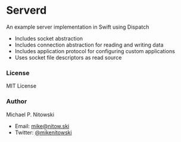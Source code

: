 # Serverd

An example server implementation in Swift using Dispatch
* Includes socket abstraction
* Includes connection abstraction for reading and writing data
* Includes application protocol for configuring custom applications
* Uses socket file descriptors as read source

### License

MIT License

### Author

Michael P. Nitowski

 * Email: <mike@nitow.ski>
 * Twitter: [@mikenitowski](https://twitter.com/mikenitowski)
